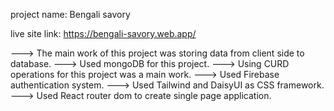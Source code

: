 project name: Bengali savory

live site link: https://bengali-savory.web.app/

---> The main work of this project was storing data from client side to database.
---> Used mongoDB for this project.
---> Using CURD operations for this project was a main work.
---> Used Firebase authentication system.
---> Used Tailwind and DaisyUI as CSS framework.
---> Used React router dom to create single page application.